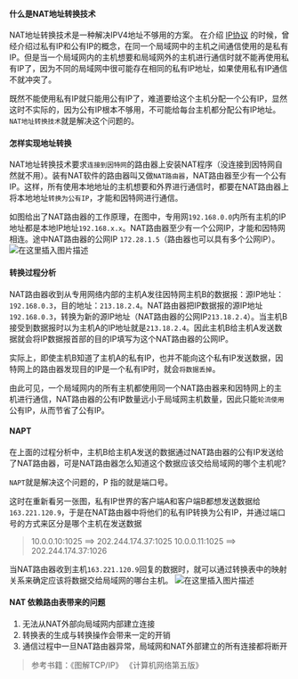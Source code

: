 #### 什么是NAT地址转换技术
NAT地址转换技术是一种解决IPV4地址不够用的方案。
在介绍 [IP协议](https://blog.csdn.net/qq_40860852/article/details/98663170) 的时候，曾经介绍过私有IP和公有IP的概念，在同一个局域网中的主机之间通信使用的是私有IP。但是当一个局域网内的主机想要和局域网外的主机进行通信时就不能再使用私有IP了，因为不同的局域网中很可能存在相同的私有IP地址，如果使用私有IP通信不就冲突了。

既然不能使用私有IP就只能用公有IP了，难道要给这个主机分配一个公有IP，显然这时不实际的，因为公有IP根本不够用，不可能给每台主机都分配公有IP地址。`NAT地址转换技术`就是解决这个问题的。

#### 怎样实现地址转换
NAT地址转换技术要求`连接到因特网`的路由器上安装NAT程序（没连接到因特网自然就不用）。装有NAT软件的路由器叫又做`NAT路由器`，NAT路由器至少有一个公有IP。这样，所有使用本地地址的主机想要和外界进行通信时，都要在NAT路由器上将本地地址`转换为公有IP`，才能和因特网进行通信。

如图给出了NAT路由器的工作原理，在图中，专用网`192.168.0.0`内所有主机的IP地址都是本地IP地址`192.168.x.x`。NAT路由器至少有一个公网IP，才能和因特网相连。途中NAT路由器的公网IP `172.28.1.5`（路由器也可以具有多个公网IP）。
![在这里插入图片描述](https://img-blog.csdnimg.cn/20191106203629338.png?x-oss-process=image/watermark,type_ZmFuZ3poZW5naGVpdGk,shadow_10,text_aHR0cHM6Ly9ibG9nLmNzZG4ubmV0L3FxXzQwODYwODUy,size_16,color_FFFFFF,t_70)
#### 转换过程分析
NAT路由器收到从专用网络内部的主机A发往因特网主机B的数据报：源IP地址：`192.168.0.3`，目的地址：`213.18.2.4`。NAT路由器把IP数据报的源IP地址`192.168.0.3`，转换为新的源IP地址（NAT路由器的公网IP`213.18.2.4`）。当主机B接受到数据报时以为主机A的IP地址就是`213.18.2.4`。因此主机B给主机A发送数据就会将IP数据报首部的目的IP填写为这个NAT路由器的公网IP。

实际上，即使主机B知道了主机A的私有IP，也并不能向这个私有IP发送数据，因特网上的路由器发现目的IP是一个私有IP时，就会`将数据丢掉`。

由此可见，一个局域网内的所有主机都使用同一个NAT路由器来和因特网上的主机进行通信，NAT路由器的公有IP数量远小于局域网主机数量，因此只能`轮流使用`公有IP，从而节省了公有IP。

#### NAPT
在上面的过程分析中，主机B给主机A发送的数据通过NAT路由器的公有IP发送给了NAT路由器，可是NAT路由器怎么知道这个数据应该交给局域网的哪个主机呢?

`NAPT`就是解决这个问题的，P 指的就是端口号。

这时在重新看另一张图，私有IP世界的客户端A和客户端B都想发送数据给`163.221.120.9`，于是在NAT路由器中将他们的私有IP转换为公有IP，并通过端口号的方式来区分是哪个主机在发送数据

> 10.0.0.10:1025  ==>  202.244.174.37:1025
> 10.0.0.11:1025  ==>  202.244.174.37:1026

当NAT路由器收到主机`163.221.120.9`回复的数据时，就可以通过转换表中的映射关系来确定应该将数据交给局域网的哪台主机。
![在这里插入图片描述](https://img-blog.csdnimg.cn/20191106210422695.png?x-oss-process=image/watermark,type_ZmFuZ3poZW5naGVpdGk,shadow_10,text_aHR0cHM6Ly9ibG9nLmNzZG4ubmV0L3FxXzQwODYwODUy,size_16,color_FFFFFF,t_70)
#### NAT 依赖路由表带来的问题
1. 无法从NAT外部向局域网内部建立连接
2. 转换表的生成与转换操作会带来一定的开销
3. 通信过程中一旦NAT路由器异常，局域网和NAT外部建立的所有连接都将断开

> 参考书籍：《图解TCP/IP》 《计算机网络第五版》
